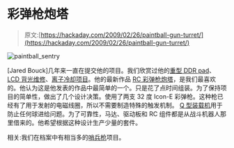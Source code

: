 # 彩弹枪炮塔

> 原文:[https://hackaday.com/2009/02/26/paintball-gun-turret/](https://hackaday.com/2009/02/26/paintball-gun-turret/)

![paintball_sentry](../Images/87c91e4cc503c71562cc94f3f6897efc.png "paintball_sentry")

[Jared Bouck]几年来一直在提交他的项目。我们欣赏过他的[重型 DDR pad](http://hackaday.com/2007/03/12/ultimate-dance-pad-v2/ "Ultimate dance pad V2  - Hack a Day")、 [LCD 背光维修](http://hackaday.com/2005/11/01/lcd-backlight-replacement/)、[离子冷却项目](http://hackaday.com/2006/09/17/ion-system-cooling/ "ion system cooling  - Hack a Day")。他的最新作品 [RC 彩弹枪炮塔](http://www.inventgeek.com/Projects/paintball-turret/Overview.aspx "Inventgeek.com - Paintball Turret - Overview")，是我们最喜欢的。他认为这是他发表的作品中最简单的一个。只是花了点时间组装。为了保持项目的简单性，做出了几个设计决策。使用了两支 32 度 Icon-E 彩弹枪。这种枪已经有了用于发射的电磁线圈，所以不需要制造特殊的触发机制。 [Q 型装载机](http://www.qloader.com/ "www.qloader.com")用于防止任何球进给问题。为了可靠性，马达、驱动板和 RC 组件都是从战斗机器人那里借来的。他希望根据这种设计生产少量的套件。

相关:我们在档案中有相当多的[哨兵枪](http://hackaday.com/?s=sentry "Hack a Day")项目。